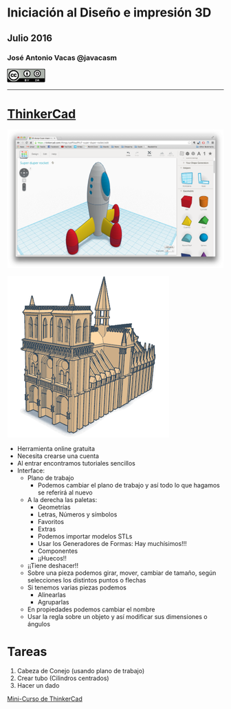 # Iniciación al Diseño e impresión 3D

## Julio  2016

### José Antonio Vacas @javacasm

![CCbySA](images/CCbySQ_88x31.png)

* *  *

# [ThinkerCad](https://www.tinkercad.com/)

![1](./images/tinkercad.png)

![2](./images/notre-dame-tinkercad.png)

* Herramienta online gratuita
* Necesita crearse una cuenta
* Al entrar encontramos tutoriales sencillos
* Interface:
  * Plano de trabajo
    * Podemos cambiar el plano de trabajo y así todo lo que hagamos se referirá al nuevo
  * A la derecha las paletas:
    * Geometrías  
    * Letras, Números y símbolos
    * Favoritos
    * Extras
    * Podemos importar modelos STLs
    * Usar los Generadores de Formas: Hay muchísimos!!!
    * Componentes
    * ¡¡Huecos!!
  * ¡¡Tiene deshacer!!
  * Sobre una pieza podemos girar, mover, cambiar de tamaño, según selecciones los distintos puntos o flechas
  * Si tenemos varias piezas podemos
      * Alinearlas
      * Agruparlas
  * En propiedades podemos cambiar el nombre  
  * Usar la regla sobre un objeto y así modificar sus dimensiones o ángulos


# Tareas


1. Cabeza de Conejo (usando plano de trabajo)
1. Crear tubo (Cilindros centrados)
1. Hacer un dado


[Mini-Curso de ThinkerCad](https://www.youtube.com/playlist?list=PLWFBhjhRekOCKjZvrtUG7M988SZfh9TkJ)
